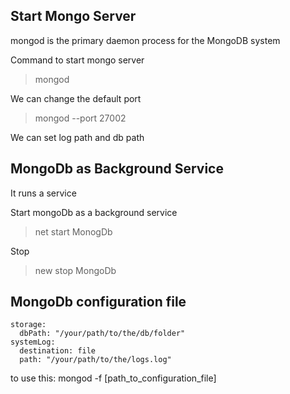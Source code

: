 ﻿## Start Mongo Server

mongod is the primary daemon process for the MongoDB system

Command to start mongo server
> mongod

We can change the default port 
> mongod --port 27002

We can set log path and db path

## MongoDb as Background Service

It runs a service

Start mongoDb as a background service
> net start MonogDb

Stop
> new stop MongoDb

## MongoDb configuration file

```
storage:
  dbPath: "/your/path/to/the/db/folder"
systemLog:
  destination: file
  path: "/your/path/to/the/logs.log"
```

to use this:
mongod -f [path_to_configuration_file]